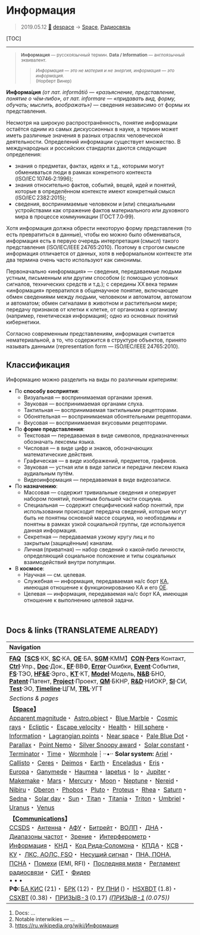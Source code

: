 # Информация
> 2019.05.12 [🚀](../index/index.md) [despace](index.md) → [Space](index.md), [Радиосвязь](comms.md)

[TOC]

---

> <small>**Информация** — русскоязычный термин. **Data / Information** — англоязычный эквивалент.</small>  
>> <small>*Информация — это не материя и не энергия, информация — это информация.*<br> (Норберт Винер)</small>

**Информа́ция** *(от лат. informātiō — «разъяснение, представление, понятие о чём‑либо», от лат. informare — «придавать вид, форму, обучать; мыслить, воображать»)* — сведения независимо от формы их представления.

Несмотря на широкую распространённость, понятие информации остаётся одним из самых дискуссионных в науке, а термин может иметь различные значения в разных отраслях человеческой деятельности. Определений информации существует множество. В международных и российских стандартах даются следующие определения:

   - знания о предметах, фактах, идеях и т.д., которыми могут обмениваться люди в рамках конкретного контекста (ISO/IEC 10746‑2:1996);
   - знания относительно фактов, событий, вещей, идей и понятий, которые в определённом контексте имеют конкретный смысл (ISO/IEC 2382:2015);
   - сведения, воспринимаемые человеком и (или) специальными устройствами как отражение фактов материального или духовного мира в процессе коммуникации (ГОСТ 7.0‑99).

Хотя информация должна обрести некоторую форму представления (то есть превратиться в данные), чтобы ею можно было обмениваться, информация есть в первую очередь интерпретация (смысл) такого представления (ISO/IEC/IEEE 24765:2010). Поэтому в строгом смысле информация отличается от данных, хотя в неформальном контексте эти два термина очень часто используют как синонимы.

Первоначально «информация» — сведения, передаваемые людьми устным, письменным или другим способом (с помощью условных сигналов, технических средств и т.д.); с середины XX века термин «информация» превратился в общенаучное понятие, включающее обмен сведениями между людьми, человеком и автоматом, автоматом и автоматом; обмен сигналами в животном и растительном мире; передачу признаков от клетки к клетке, от организма к организму (например, генетическая информация); одно из основных понятий кибернетики.

Согласно современным представлениям, информация считается нематериальной, а то, что содержится в структуре объектов, принято называть данными (representation form — ISO/IEC/IEEE 24765:2010).



## Классификация
Информацию можно разделить на виды по различным критериям:

   - По **способу восприятия**:
      - Визуальная — воспринимаемая органами зрения.
      - Звуковая — воспринимаемая органами слуха.
      - Тактильная — воспринимаемая тактильными рецепторами.
      - Обонятельная — воспринимаемая обонятельными рецепторами.
      - Вкусовая — воспринимаемая вкусовыми рецепторами.
   - По **форме представления**:
      - Текстовая — передаваемая в виде символов, предназначенных обозначать лексемы языка.
      - Числовая — в виде цифр и знаков, обозначающих математические действия.
      - Графическая — в виде изображений, предметов, графиков.
      - Звуковая — устная или в виде записи и передачи лексем языка аудиальным путём.
      - Видеоинформация — передаваемая в виде видеозаписи.
   - По **назначению**:
      - Массовая — содержит тривиальные сведения и оперирует набором понятий, понятным большей части социума.
      - Специальная — содержит специфический набор понятий, при использовании происходит передача сведений, которые могут быть не понятны основной массе социума, но необходимы и понятны в рамках узкой социальной группы, где используется данная информация.
      - Секретная — передаваемая узкому кругу лиц и по закрытым (защищённым) каналам.
      - Личная (приватная) — набор сведений о какой‑либо личности, определяющий социальное положение и типы социальных взаимодействий внутри популяции.
   - В **космосе**:
      - Научная — см. целевая.
      - Служебная — информация, передаваемая на/с борт [КА](sc.md), имеющая отношение к функционированию КА и его [OE](oe.md).
      - Целевая — информация, передаваемая на/с борт КА, имеющая отношение к выполнению целевой задачи.



<p style="page-break-after:always"> </p>

## Docs & links (TRANSLATEME ALREADY)
|Navigation|
|:--|
|**[FAQ](faq.md)**【**[SCS](scs.md)**·КК, **[SC](sc.md)**·КА, **[OE](oe.md)**·БА, **[SGM](sgm.md)**·КММ】**[CON](contact.md)·[Pers](person.md)**·Контакт, **[Ctrl](control.md)**·Упр., **[Doc](doc.md)**·Док., **[EF](ef.md)**·ВВФ, **[Error](error.md)**·Ошибки, **[Event](event.md)**·События, **[FS](fs.md)**·ТЭО, **[HF&E](hfe.md)**·Эрго., **[KT](kt.md)**·КТ, **[Model](model.md)**·Модель, **[N&B](nnb.md)**·БНО, **[Patent](патент.md)**·Патент, **[Project](project.md)**·Проект, **[QM](qm.md)**·БКНР, **[R&D](rnd.md)**·НИОКР, **[SI](si.md)**·СИ, **[Test](test.md)**·ЭО, **[Timeline](timeline.md)**·ЦГМ, **[TRL](trl.md)**·УГТ|
|*Sections & pages*|
|**【[Space](index.md)】**<br> [Apparent magnitude](app_mag.md)・ [Astro.object](aob.md)・ [Blue Marble](earth.md)・ [Cosmic rays](cr.md)・ [Ecliptic](ecliptic.md)・ [Escape velocity](esc_vel.md)・ [Health](health.md)・ [Hill sphere](hill_sphere.md)・ [Information](info.md)・ [Lagrangian points](l_points.md)・ [Near space](near_space.md)・ [Pale Blue Dot](earth.md)・ [Parallax](parallax.md)・ [Point Nemo](earth.md)・ [Silver Snoopy award](silver_snoopy_award.md)・ [Solar constant](solar_const.md)・ [Terminator](terminator.md)・ [Time](time.md)・ [Wormhole](wormhole.md) ┊ ··•·· **Solar system:** [Ariel](ariel.md)・ [Callisto](callisto.md)・ [Ceres](ceres.md)・ [Deimos](deimos.md)・ [Earth](earth.md)・ [Enceladus](enceladus.md)・ [Eris](eris.md)・ [Europa](europa.md)・ [Ganymede](ganymede.md)・ [Haumea](haumea.md)・ [Iapetus](iapetus.md)・ [Io](io.md)・ [Jupiter](jupiter.md)・ [Makemake](makemake.md)・ [Mars](mars.md)・ [Mercury](mercury.md)・ [Moon](moon.md)・ [Neptune](neptune.md)・ [Nereid](nereid.md)・ [Nibiru](nibiru.md)・ [Oberon](oberon.md)・ [Phobos](phobos.md)・ [Pluto](pluto.md)・ [Proteus](proteus.md)・ [Rhea](rhea.md)・ [Saturn](saturn.md)・ [Sedna](sedna.md)・ [Solar day](solar_day.md)・ [Sun](sun.md)・ [Titan](titan.md)・ [Titania](titania.md)・ [Triton](triton.md)・ [Umbriel](umbriel.md)・ [Uranus](uranus.md)・ [Venus](venus.md)|
|**【[Communications](comms.md)】**<br> [CCSDS](ccsds.md)・ [Антенна](antenna.md)・ [АФУ](afdev.md)・ [Битрейт](bitrate.md)・ [ВОЛП](ofts.md)・ [ДНА](дна.md)・ [Диапазоны частот](rf.md)・ [Зрение](view.md)・ [Интерферометр](interferometer.md)・ [Информация](info.md)・ [КНД](directivity.md)・ [Код Рида‑Соломона](rsco.md)・ [КПДА](antenna_ap.md)・ [КСВ](swr.md)・ [КУ](ку.md)・ [ЛКС, АОЛС, FSO](fso.md)・ [Несущий сигнал](carrwave.md)・ [ПНА, ПОНА, ПСНА](devd.md)・ [Помехи](emi.md) (EMI, RFI)・ [Последняя миля](last_mile.md)・ [Регламент радиосвязи](rf.md)・ [СИТ](etedp.md)・ [Фидер](feeder.md) <br>• • •<br> **РФ:** [БА КИС](ба_кис.md) (21)・ [БРК](brk_lav.md) (12)・ [РУ ПНИ](ру_пни.md) ()・ [HSXBDT](hsxbdt.md) (1.8)・ [CSXBT](csxbt.md) (0.38)・ [ПРИЗЫВ-3](prizyv_3.md) (0.17) *([ПРИЗЫВ-1](prizyv_1.md) (0.075))*|

   1. Docs: …
   1. Notable interwikies — …
   1. <https://ru.wikipedia.org/wiki/Информация>

